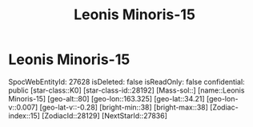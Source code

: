 ﻿---
title: "Leonis Minoris-15"
location: [34.21,163.325,80]
type: Station
tags:
- astro/Star

---

# Leonis Minoris-15

SpocWebEntityId: 27628
isDeleted: false
isReadOnly: false
confidential: public
[star-class::K0]
[star-class-id::28192]
[Mass-sol::]
[name::Leonis Minoris-15]
[geo-alt::80]
[geo-lon::163.325]
[geo-lat::34.21]
[geo-lon-v::0.007]
[geo-lat-v::-0.28]
[bright-min::38]
[bright-max::38]
[Zodiac-index::15]
[ZodiacId::28129]
[NextStarId::27836]

